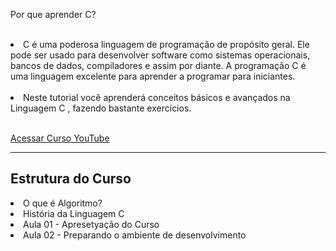 Por que aprender C? <br><br>

<li>C é uma poderosa linguagem de programação de propósito geral. Ele pode ser usado para desenvolver software como sistemas operacionais, bancos de dados, compiladores e assim por diante. A programação C é uma linguagem excelente para aprender a programar para iniciantes.</li><br>

<li>Neste tutorial você aprenderá conceitos básicos e avançados na Linguagem C , fazendo bastante exercícios.</li><br>

<a href="https://www.youtube.com/watch?v=nDFJ3HXEJ_Q&list=PLFYSYBoGvrkvYwT8PdsBP03tdPhyuFtK0&index=1" target="_blank"> Acessar Curso YouTube</a>

<hr>
<h2> Estrutura do Curso</h2>


<li> O que é Algoritmo? </li>
<li>História da Linguagem C </li>
<li>Aula 01 - Apresetyação do Curso </li>
<li>Aula 02 - Preparando o ambiente de desenvolvimento </li>
